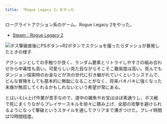 ```yaml
---
title: 『Rogue Legacy 2』をやった
---
```

ローグライトアクション系のゲーム、Rogue Legacy 2をやった。

*   [Steam：Rogue Legacy 2](https://store.steampowered.com/app/1253920/Rogue_Legacy_2/?l=japanese)

![](https://lh3.googleusercontent.com/docs/ADP-6oH9eNkpNXJvK3WevpRo81bl1kJ1OUJMyMkWFmIGIVsGAl7veJHY6UEBpdFq-l_z92r4efLHdbEadCPjGfPvBmjEoekaZEL1jJhz5C6E4P9evKL11TfPQQ1pQetMzrM8ff1QngQiRy_ZGd5XAExaYDy-ea141F4jpm2gb6uJbau8IriuhIClFDiofNH_HQz-zeQy5H4WwV3tx024ZTAukKGI4SFCWv3KfP2cnV02YPU_6H97r0COqSn2sLNcCFBAuSfi6dtngiYYGx2Fd9-JlrAoJOcoUwq4rAkNreWhimMtI7mv3RKBMO6b93YL68NGZUoiJq8l9bKmQV3-UL2SSYCHGMgLO1a72AkrSKYPb8gPO7Fy9AFAqxglm9ZBPptaqonKwIoLSLYjQ0qUQ_8_FmjYpIa4kqB-Y5Ox-Qznk_eJzer-_kiNEBdNF1BiKuWsVz39j9T8lgw7oysbGRMzJzJpTQvdvPTBuAfh-3__C5XDQ6jznxW9dHm1bqfdDMGLsazCgctyaFFb-ijC3rJI2VlpYivDaaNKUOk90VfB1JJ1jRaEet07oOpA6jXw70DvGhl1R9dx2JSwtaEcRTa_8DqpkIetwom8LCnvoMK_Bn4_Tt5bLToX78uk-TFjK9aXYOaYAAquW-Kau0bP1igWqTqlVd7rJb-PUvOQKxjMbCxJJGxFqo1h9kV8k27ACgrT_NrSEm0BqJOLtYa6Mdj_XxrQx-RjYYsrM6BjM6g5n_t8V-Js1b39RShtJoqG5pm5e3IQIyCsSXb-jZStmIu7vvzWPGHODO4HPomKpnAyauUjieKe4eWvSfifyCObZ9Q7SaSbpPMQ-QppzIwJMLqUNOppcxyLS_xRENE_dccaNVSMl3RYSan5nhc6IouEA86Pqjvx1ltn8XDCKZSwLhDSlFN2g5GOCLHrALzJVzJjbqh7wolZG09DyYKuzqD7xk_pENWtndRCsyRZCOsIV7l-rMs9k-8j1-azJG0bEHBSzgZjRBcr7ZyxCs53gRxVueoNA9QrEjwu5QynnVgOLNlwFM9hPUp5bFwuuD2HHW0SLYbzDGyT0afI5KtZGzt5ZbF8OWFPOrl7RiClWI8supHOjJ4zOuHvDn0CiwqRkCfKaXEHf-AGcWrdnV01ULZMSRnEmnEdwtXH5i5XcZZrf22xaK5uwHKswYZo75GHYM9H-b60THUY82Wnv7mPY208uFRMXnzFMcqrr4roO-vdvR2scVvRbYLYcioROF6YIqso88WKIybbeg "ボス撃破直後にPSボタン+R2ボタンでスクショを撮ったらダッシュが暴発したときの様子")

アクションとしての手触りが良く、ランダム要素とリトライしやすさの組み合わせから中毒性も高い。可愛らしい見た目ながらそこそこ難易度は高い。死んでもダンジョン探索時のお金などが次の世代に引き継がれていくというシステムで、どんな冒険をしても基本的に無駄になることがなく、将来バキバキに強くなった末裔が無双してくれるかもしれないという希望が常にある。

とはいえLv上げ作業が苦手なので、道中の雑魚やお宝はほぼ素通りし、ボス戦で死にまくりながらプレイヤースキルを徐々に積み上げ、全部の攻撃を避けられるようになって撃破というスタイルを通してクリアまで漕ぎつけた。プレイ時間は12時間程度。
